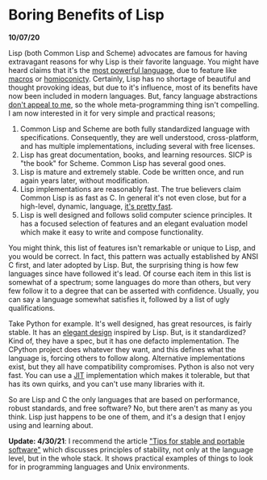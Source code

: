 Boring Benefits of Lisp
=======================

**10/07/20**

Lisp (both Common Lisp and Scheme) advocates are famous for having extravagant reasons for why Lisp is their favorite language.
You might have heard claims that it's the [most powerful language][0],
due to feature like [macros][1] or [homioconicty][2].
Certainly, Lisp has no shortage of beautiful and thought provoking ideas,
but due to it's influence, most of its benefits have now been included
in modern languages.
But, fancy language abstractions [don't appeal to me][5],
so the whole meta-programming thing isn't compelling.
I am now interested in it for very simple and practical reasons;

1. Common Lisp and Scheme are both fully standardized language with specifications.
   Consequently, they are well understood, cross-platform, and has multiple implementations, including several with free licenses.
2. Lisp has great documentation, books, and learning resources. SICP is "the book" for Scheme.
   Common Lisp has several good ones.
3. Lisp is mature and extremely stable. Code be written once, and run again years later, without modification.
4. Lisp implementations are reasonably fast. The true believers claim Common Lisp is as fast as C. In general it's not even close, but for a high-level, dynamic, language, [it's pretty fast][4].
5. Lisp is well designed and follows solid computer science principles.
  It has a focused selection of features and an elegant evaluation model which make it easy to 
  write and compose functionality.
  
You might think, this list of features isn't remarkable or unique to Lisp,
and you would be correct.
In fact, this pattern was actually established by ANSI C first, and later adopted by Lisp.
But, the surprising thing is how few languages since have followed it's lead.
Of course each item in this list is somewhat of a spectrum; some languages do more than others,
but very few follow it to a degree that can be asserted with confidence.
Usually, you can say a language somewhat satisfies it, followed by a list of ugly qualifications.

Take Python for example. It's well designed, has great resources, is fairly stable.
It has an [elegant design][3] inspired by Lisp.
But, is it standardized? Kind of, they have a spec, but it has one defacto implementation.
The CPython project does whatever they want, and this defines what the language is, forcing others to follow along.
Alternative implementations exist, but they all have compatibility compromises.
Python is also not very fast. You can use a [JIT][6] implementation which makes it tolerable,
but that has its own quirks, and you can't use many libraries with it.

So are Lisp and C the only languages that are based on performance, robust standards, and free software?
No, but there aren't as many as you think.
Lisp just happens to be one of them, and it's a design that I enjoy using and learning about.


**Update: 4/30/21**: I recommend the article ["Tips for stable and portable software"][7] which  discusses principles of stability, not only at the language level, but in the whole stack. It shows
practical examples of things to look for in programming languages and Unix environments.


[0]: http://www.paulgraham.com/avg.html
[1]: http://gigamonkeys.com/book/macros-defining-your-own.html
[2]: https://en.wikipedia.org/wiki/Homoiconicity
[3]: https://norvig.com/python-lisp.html
[4]: https://benchmarksgame-team.pages.debian.net/benchmarksgame/fastest/lisp.html
[5]: https://justinmeiners.github.io/think-in-math/
[6]: https://www.pypy.org
[7]: https://begriffs.com/posts/2020-08-31-portable-stable-software.html
